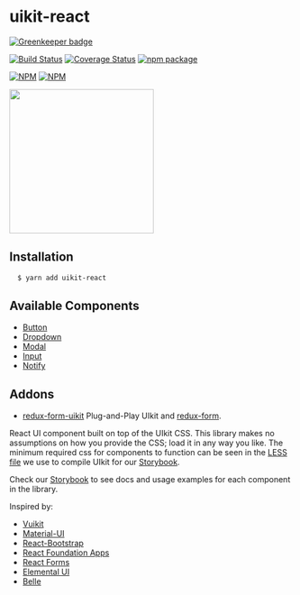 uikit-react
===========

[![Greenkeeper badge](https://badges.greenkeeper.io/stipsan/uikit-react.svg)](https://greenkeeper.io/)

[![Build Status](https://travis-ci.org/stipsan/uikit-react.svg?branch=master)](https://travis-ci.org/stipsan/uikit-react)
[![Coverage Status](https://coveralls.io/repos/github/stipsan/uikit-react/badge.svg)](https://coveralls.io/github/stipsan/uikit-react)
[![npm package](https://img.shields.io/npm/dm/uikit-react.svg)](https://www.npmjs.com/package/uikit-react)

[![NPM](https://nodei.co/npm/uikit-react.png?downloadRank=true)](https://www.npmjs.com/package/uikit-react)
[![NPM](https://nodei.co/npm-dl/uikit-react.png?months=3&height=2)](https://nodei.co/npm/uikit-react/)

<img src="https://uikit-react.io/public/logo.svg" width="256"/>

## Installation

```bash
  $ yarn add uikit-react
```

## Available Components

* [Button](http://uikit-react.io/?selectedKind=Button&selectedStory=Basic%20Usage&full=0&down=1&left=1&panelRight=0)
* [Dropdown](http://uikit-react.io/?selectedKind=Dropdown&selectedStory=Basic%20Usage&full=0&down=1&left=1&panelRight=0)
* [Modal](http://uikit-react.io/?selectedKind=Modal&selectedStory=Basic%20Usage&full=0&down=1&left=1&panelRight=0)
* [Input](http://uikit-react.io/?selectedKind=Input&selectedStory=Basic%20Usage&full=0&down=1&left=1&panelRight=0)
* [Notify](http://uikit-react.io/?selectedKind=Notify&selectedStory=Basic%20Usage&full=0&down=1&left=1&panelRight=0&downPanel=kadirahq%2Fstorybook-addon-actions%2Factions-panel)

## Addons

* [redux-form-uikit](https://github.com/stipsan/redux-form-uikit) Plug-and-Play UIkit and [redux-form](https://github.com/erikras/redux-form).

React UI component built on top of the UIkit CSS.
This library makes no assumptions on how you provide the CSS; load it in any way you like.
The minimum required css for components to function can be seen in the [LESS file](.storybook/uikit.less) we use to compile UIkit for our [Storybook](http://uikit-react.io).

Check our [Storybook](http://uikit-react.io) to see docs and usage examples for each component in the library.

Inspired by:
* [Vuikit](http://vuikit.github.io/vuikit/)
* [Material-UI](http://material-ui.com/)
* [React-Bootstrap](http://react-bootstrap.github.io)
* [React Foundation Apps](https://github.com/akiran/react-foundation-apps)
* [React Forms](http://prometheusresearch.github.io/react-forms/)
* [Elemental UI](http://elemental-ui.com)
* [Belle](https://github.com/nikgraf/belle/)
